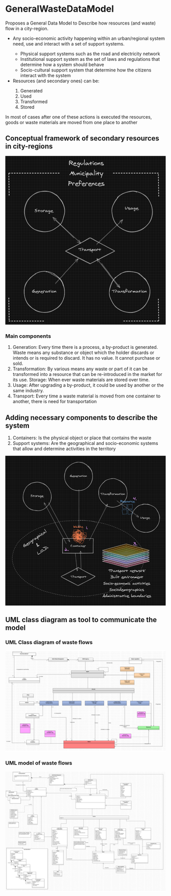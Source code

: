 # GeneralWasteDataModel
<p>Proposes a General Data Model to Describe how resources (and waste) flow in a city-region.</p>

<ul>
<li>Any socio-economic activity happening within an urban/regional system need, use and interact with a set of support systems.</li>
  <ul>
  <li>Physical support systems such as the road and electricity network</li>
  <li>Institutional support system as the set of laws and regulations that determine how a system should behave</li>
  <li>Socio-cultural support system that determine how the citizens interact with the system</li>
  </ul>
</li>
<li>Resources (and secondary ones) can be:</li>
  <ol>
  <li>Generated</li>
  <li>Used</li>
  <li>Transformed</li>
  <li>Stored</li>
  </ol> 
</ul> 
In most of cases after one of these actions is executed the resources, goods or waste materials are moved from one place to another


## Conceptual framework of secondary resources in city-regions
![ConceptualModel](https://github.com/Urban-JonathanCohen/GeneralWasteDataModel/blob/main/Conceptual/concept1.PNG)

### Main components

<ol>
<li>Generation: Every time there is a process, a by-product is generated. Waste means any substance or object which the holder discards or intends or is required to discard. It has no value. It cannot purchase or sold.</li>
<li>Transformation: By various means any waste or part of it can be transformed into a resource that can be re-introduced in the market for its use.
Storage: When ever waste materials are stored over time. </li>
<li>Usage: After upgrading a by-product, it could be used by another or the same industry.</li>
<li>
Transport: Every time a waste material is moved from one container to another, there is need for transportation</li>
</ol> 


## Adding necessary components to describe the system

<ol>
<li>Containers: Is the physical object or place that contains the waste</li>
<li>Support systems: Are the geographical and socio-economic systems that allow and determine activities in the territory</li>
</ol> 

![ConceptualModel](https://github.com/Urban-JonathanCohen/GeneralWasteDataModel/blob/main/Conceptual/concept2.PNG)



## UML class diagram as tool to communicate the model


### UML Class diagram of waste flows
![Modeltoplvel](https://github.com/Urban-JonathanCohen/GeneralWasteDataModel/blob/main/TopLevelModel/TopLevel.png)


### UML model of waste flows
![Model](https://github.com/Urban-JonathanCohen/GeneralWasteDataModel/blob/main/Main.png)
